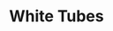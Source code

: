 ---
id: white-tubes
title: White Tubes
image: images/white-tubes-thumbnail.jpg
description: An immersive installation exploring the interplay of light, space, and form.
content:
  - type: text
    content: White Tubes is an immersive installation that investigates the relationship between light, space, and form. Through a series of interconnected cylindrical structures, this project creates a dynamic environment that challenges viewers' perceptions of space and movement.
  - type: text
    content: As visitors navigate through the installation, they experience shifting perspectives and changing light conditions, encouraging a reevaluation of their spatial awareness and sensory perceptions.
  - type: image
    src: images/white-tubes-1.jpg
    alt: White Tubes installation overview
    span: false
  - type: image
    src: images/white-tubes-2.jpg
    alt: Detail of tube structure
  - type: image
    src: images/white-tubes-3.jpg
    alt: Interaction of light and tubes
  - type: image
    src: images/white-tubes-4.jpg
    alt: Visitor engaging with the installation
---